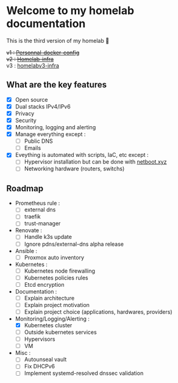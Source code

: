 # Welcome to my homelab documentation

This is the third version of my homelab :rocket:

~~v1 : [Personnal-docker-config](https://github.com/M0NsTeRRR/Personnal-docker-config)~~  
~~v2 : [Homelab-infra](https://github.com/M0NsTeRRR/Homelab-infra)~~  
v3 : [homelabv3-infra](https://github.com/M0NsTeRRR/homelabv3-infra)

## What are the key features

- [x] Open source
- [x] Dual stacks IPv4/IPv6
- [x] Privacy
- [x] Security
- [x] Monitoring, logging and alerting
- [x] Manage everything except :
    * [ ] Public DNS
    * [ ] Emails
- [x] Eveything is automated with scripts, IaC, etc except :
    * [ ] Hypervisor installation but can be done with [netboot.xyz](https://netboot.xyz/)
    * [ ] Networking hardware (routers, switchs)

## Roadmap

- Prometheus rule :
    * [ ] external dns
    * [ ] traefik
    * [ ] trust-manager
- Renovate :
    * [ ] Handle k3s update
    * [ ] Ignore pdns/external-dns alpha release
- Ansible :
    * [ ] Proxmox auto inventory
- Kubernetes :
    * [ ] Kubernetes node firewalling
    * [ ] Kubernetes policies rules
    * [ ] Etcd encryption
- Documentation :
    * [ ] Explain architecture
    * [ ] Explain project motivation
    * [ ] Explain project choice (applications, hardwares, providers)
- Monitoring/Logging/Alerting :
    * [x] Kubernetes cluster
    * [ ] Outside kubernetes services
    * [ ] Hypervisors
    * [ ] VM
- Misc :
    * [ ] Autounseal vault
    * [ ] Fix DHCPv6
    * [ ] Implement systemd-resolved dnssec validation
